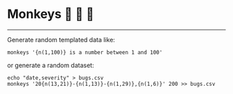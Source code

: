 # Monkeys :see_no_evil: :hear_no_evil: :speak_no_evil:
---
Generate random templated data like:

```shell
monkeys '{n(1,100)} is a number between 1 and 100'
```

or generate a  random dataset:

```shell
echo "date,severity" > bugs.csv
monkeys '20{n(13,21)}-{n(1,13)}-{n(1,29)},{n(1,6)}' 200 >> bugs.csv
```

